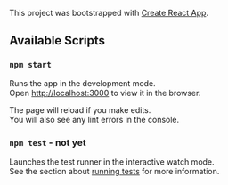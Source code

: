 This project was bootstrapped with [Create React App](https://github.com/facebook/create-react-app).

## Available Scripts



### `npm start`

Runs the app in the development mode.<br>
Open [http://localhost:3000](http://localhost:3000) to view it in the browser.

The page will reload if you make edits.<br>
You will also see any lint errors in the console.

### `npm test` - not yet

Launches the test runner in the interactive watch mode.<br>
See the section about [running tests](https://facebook.github.io/create-react-app/docs/running-tests) for more information.
